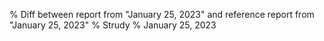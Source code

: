 % Diff between report from "January 25, 2023" and reference report from "January 25, 2023"
% Strudy
% January 25, 2023


